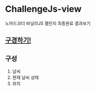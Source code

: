 # ChallengeJs-view
노마드코더 바닐라JS 챌린지 최종완료 결과보기


## <a href="https://gwansiklim.github.io/ChallengeJs-view/">구경하기!</a>


## 구성

1. 날씨
2. 현재 날씨 상태
3. 위치

